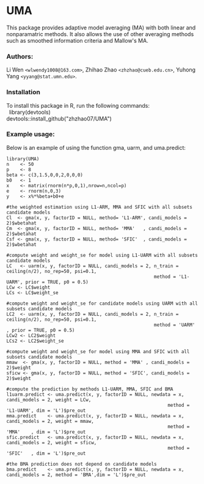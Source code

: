 # UMA
This package provides adaptive model averaging (MA) with both linear and nonparamatric methods. It also allows the use of other averaging methods such as smoothed information criteria and Mallow's MA.   
### Authors: 
Li Wen `<wlwendy1008@163.com>`, Zhihao Zhao `<zhzhao@cueb.edu.cn>`, Yuhong Yang `<yyang@stat.umn.edu>`.  
### Installation
To install this package in R, run the following commands:  
` `library(devtools)  
devtools::install_github("zhzhao07/UMA")` `  



### Example usage:
Below is an example of using the function gma, uarm, and uma.predict:  
```#generate simulation data  
library(UMA)  
n    <- 50  
p    <- 8  
beta <- c(3,1.5,0,0,2,0,0,0)  
b0   <- 1  
x    <- matrix(rnorm(n*p,0,1),nrow=n,ncol=p)  
e    <- rnorm(n,0,3)  
y    <- x%*%beta+b0+e  

#the weighted estimation using L1-ARM, MMA and SFIC with all subsets candidate models  
Cl  <- gma(x, y, factorID = NULL, method= 'L1-ARM', candi_models = 2)$wbetahat  
Cm  <- gma(x, y, factorID = NULL, method= 'MMA'   , candi_models = 2)$wbetahat  
Csf <- gma(x, y, factorID = NULL, method= 'SFIC'  , candi_models = 2)$wbetahat  

#compute weight and weight_se for model using L1-UARM with all subsets candidate models  
LC   <- uarm(x, y, factorID = NULL, candi_models = 2, n_train = ceiling(n/2), no_rep=50, psi=0.1,
                                                      method = 'L1-UARM', prior = TRUE, p0 = 0.5)    
LCw <- LC$weight    
LCs <- LC$weight_se  

#compute weight and weight_se for candidate models using UARM with all subsets candidate models  
LC2  <- uarm(x, y, factorID = NULL, candi_models = 2, n_train = ceiling(n/2), no_rep=50, psi=0.1,  
                                                      method = 'UARM'   , prior = TRUE, p0 = 0.5)    
LCw2 <- LC2$weight    
LCs2 <- LC2$weight_se  

#compute weight and weight_se for model using MMA and SFIC with all subsets candidate models  
mmaw  <- gma(x, y, factorID = NULL, method = 'MMA' , candi_models = 2)$weight    
sficw <- gma(x, y, factorID = NULL, method = 'SFIC', candi_models = 2)$weight  

#compute the prediction by methods L1-UARM, MMA, SFIC and BMA  
l1uarm.predict <- uma.predict(x, y, factorID = NULL, newdata = x, candi_models = 2, weight = LCw, 
                                                           method = 'L1-UARM', dim = 'L')$pre_out    
mma.predict    <- uma.predict(x, y, factorID = NULL, newdata = x, candi_models = 2, weight = mmaw, 
                                                           method = 'MMA'    , dim = 'L')$pre_out
sfic.predict   <- uma.predict(x, y, factorID = NULL, newdata = x, candi_models = 2, weight = sficw, 
                                                           method = 'SFIC'   , dim = 'L')$pre_out   

#the BMA prediction does not depend on candidate models  
bma.predict    <- uma.predict(x, y, factorID = NULL, newdata = x, candi_models = 2, method = 'BMA',dim = 'L')$pre_out
